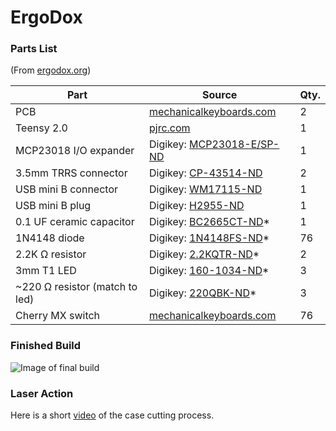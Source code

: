# ErgoDox

### Parts List
(From [ergodox.org](http://ergodox.org/Hardware.aspx))

| Part                              | Source                                                                                                            | Qty.  |
|-----------------------------------|-------------------------------------------------------------------------------------------------------------------|-------|
| PCB                               | [mechanicalkeyboards.com](https://mechanicalkeyboards.com/shop/index.php?l=product_detail&p=537)                  | 2     |
| Teensy 2.0                        | [pjrc.com](http://www.pjrc.com/store/teensy.html)                                                                 | 1     |
| MCP23018 I/O expander             | Digikey: [MCP23018-E/SP-ND](http://www.digikey.com/product-detail/en/MCP23018-E%2FSP/MCP23018-E%2FSP-ND/1999505)  | 1     |
| 3.5mm TRRS connector              | Digikey: [CP-43514-ND](http://www.digikey.com/product-detail/en/SJ-43514/CP-43514-ND/368146)                      | 2     |
| USB mini B connector              | Digikey: [WM17115-ND](http://www.digikey.com/product-detail/en/0548190519/WM17115-ND/773802)                      | 1     |
| USB mini B plug                   | Digikey: [H2955-ND](http://www.digikey.com/product-detail/en/UX40-MB-5P/H2955-ND/597531)                          | 1     |
| 0.1 UF ceramic capacitor          | Digikey: [BC2665CT-ND](http://www.digikey.com/product-detail/en/K104K10X7RF5UH5/BC2665CT-ND/2356879)*             | 1     |
| 1N4148 diode                      | Digikey: [1N4148FS-ND](http://www.digikey.com/product-detail/en/1N4148/1N4148FS-ND/458603)*                       | 76    |
| 2.2K Ω resistor                   | Digikey: [2.2KQTR-ND](http://www.digikey.com/product-detail/en/CFR-25JR-52-2K2/2.2KQTR-ND/11982)*                 | 2     |
| 3mm T1 LED                        | Digikey: [160-1034-ND](http://www.digikey.com/product-detail/en/LTL-4266N/160-1034-ND/121770)*                    | 3     |
| ~220 Ω resistor (match to led)    | Digikey: [220QBK-ND](http://www.digikey.com/product-detail/en/CFR-25JB-52-220R/220QBK-ND/1295)*                   | 3     |
| Cherry MX switch                  | [mechanicalkeyboards.com](https://mechanicalkeyboards.com/shop/index.php?l=product_detail&p=1036)                 | 76    |

### Finished Build
![Image of final build](http://i.imgur.com/wvkEXcA.png)

### Laser Action
Here is a short [video](https://www.youtube.com/watch?v=3c_WGr0BrY0) of the case cutting process.

